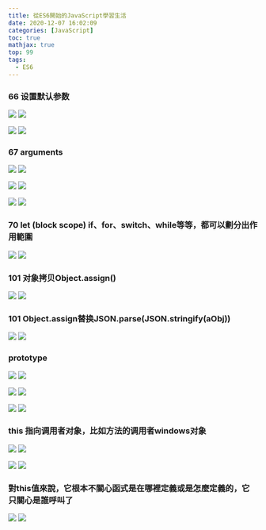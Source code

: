 ```yaml
---
title: 從ES6開始的JavaScript學習生活
date: 2020-12-07 16:02:09
categories: [JavaScript]
toc: true
mathjax: true
top: 99
tags:
  - ES6
---
```


### 66 设置默认参数

![](/images/從ES6開始的JavaScript學習生活/1.jpg)
![](從ES6開始的JavaScript學習生活/1.jpg)

![](/images/從ES6開始的JavaScript學習生活/2.jpg)
![](從ES6開始的JavaScript學習生活/2.jpg)

### 67 arguments

![](/images/從ES6開始的JavaScript學習生活/3.jpg)
![](從ES6開始的JavaScript學習生活/3.jpg)

![](/images/從ES6開始的JavaScript學習生活/4.jpg)
![](從ES6開始的JavaScript學習生活/4.jpg)

![](/images/從ES6開始的JavaScript學習生活/5.jpg)
![](從ES6開始的JavaScript學習生活/5.jpg)

### 70 let (block scope) if、for、switch、while等等，都可以劃分出作用範圍

![](/images/從ES6開始的JavaScript學習生活/6.jpg)
![](從ES6開始的JavaScript學習生活/6.jpg)

### 101 对象拷贝Object.assign()

![](/images/從ES6開始的JavaScript學習生活/8.jpg)
![](從ES6開始的JavaScript學習生活/8.jpg)

### 101  Object.assign替换JSON.parse(JSON.stringify(aObj))

![](/images/從ES6開始的JavaScript學習生活/7.jpg)
![](從ES6開始的JavaScript學習生活/7.jpg)

### prototype

![](/images/從ES6開始的JavaScript學習生活/9.jpg)
![](從ES6開始的JavaScript學習生活/9.jpg)

![](/images/從ES6開始的JavaScript學習生活/10.jpg)
![](從ES6開始的JavaScript學習生活/10.jpg)

![](/images/從ES6開始的JavaScript學習生活/11.jpg)
![](從ES6開始的JavaScript學習生活/11.jpg)

### this 指向调用者对象，比如方法的调用者windows对象

![](/images/從ES6開始的JavaScript學習生活/12.jpg)
![](從ES6開始的JavaScript學習生活/12.jpg)

![](/images/從ES6開始的JavaScript學習生活/13.jpg)
![](從ES6開始的JavaScript學習生活/13.jpg)

### 對this值來說，它根本不關心函式是在哪裡定義或是怎麼定義的，它只關心是誰呼叫了

![](/images/從ES6開始的JavaScript學習生活/14.jpg)
![](從ES6開始的JavaScript學習生活/14.jpg)